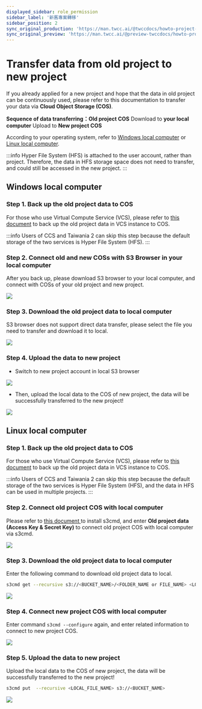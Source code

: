 ```yaml
---
displayed_sidebar: role_permission
sidebar_label: '新舊專案轉移'
sidebar_position: 2
sync_original_production: 'https://man.twcc.ai/@twccdocs/howto-project-data-transfer-en' 
sync_original_preview: 'https://man.twcc.ai/@preview-twccdocs/howto-project-data-transfer-en' 
---
```


# Transfer data from old project to new project

If you already applied for a new project and hope that the data in old project can be continuously used, please refer to this documentation to transfer your data via **Cloud Object Storage (COS)**.


**Sequence of data transferring：Old project COS** <i class="fa fa-forward" aria-hidden="true"></i> Download to **your local computer** <i class="fa fa-forward" aria-hidden="true"></i> Upload to **New project COS**


According to your operating system, refer to [Windows local computer](#Windows-local-computer) or [Linux local computer](#Linux-local-computer).

:::info
Hyper File System (HFS) is attached to the user account, rather than project. Therefore, the data in HFS storage space does not need to transfer, and could still be accessed in the new project.
:::


## Windows local computer

### Step 1. Back up the old project data to COS

For those who use Virtual Compute Service (VCS), please refer to [this document](https://www.twcc.ai/doc?page=backup) to back up the old project data in VCS instance to COS.

:::info
Users of CCS and Taiwania 2 can skip this step because the default storage of the two services is Hyper File System (HFS).
:::

### Step 2. Connect old and new COSs with S3 Browser in your local computer

After you back up, please download S3 browser to your local computer, and connect with COSs of your old project and new project.
 
![](https://cos.twcc.ai/SYS-MANUAL/uploads/upload_cc9c3993933db51234e51b0cc5e75e25.png)


### Step 3. Download the old project data to local computer

S3 browser does not support direct data transfer, please select the file you need to transfer and download it to local.


![](https://cos.twcc.ai/SYS-MANUAL/uploads/upload_d41a89373a36a2eba08bd874ee1fa6b1.png)



### Step 4. Upload the data to new project

- Switch to new project account in local S3 browser 

![](https://cos.twcc.ai/SYS-MANUAL/uploads/upload_fe577644e4b84612e23f54dd6c283968.png)


- Then, upload the local data to the COS of new project, the data will be successfully transferred to the new project!

![](https://cos.twcc.ai/SYS-MANUAL/uploads/upload_e12c4399174d32bbe619eae62431d9dd.png)


    
## Linux local computer

### Step 1. Back up the old project data to COS

For those who use Virtual Compute Service (VCS), please refer to [this document](https://www.twcc.ai/doc?page=backup) to back up the old project data in VCS instance to COS.

:::info
Users of CCS and Taiwania 2 can skip this step because the default storage of the two services is Hyper File System (HFS), and the data in HFS can be used in multiple projects.
:::

### Step 2. Connect old project COS with local computer

Please refer to [this document ](https://man.twcc.ai/@twccdocs/cosbackup-en#%E5%AE%89%E8%A3%9D%E8%88%87%E8%A8%AD%E5%AE%9A-s3cmd)to install s3cmd, and enter **Old project data (Access Key & Secret Key)** to connect old project COS with local computer via s3cmd.

![](https://cos.twcc.ai/SYS-MANUAL/uploads/upload_c9dd90a6105018eecaa8f3e6f2d4f0fc.png)

    
### Step 3. Download the old project data to local computer

Enter the following command to download old project data to local.

```bash
s3cmd get --recursive s3://<BUCKET_NAME>/<FOLDER_NAME or FILE_NAME> <LOCAL_DIR>
```

![](https://cos.twcc.ai/SYS-MANUAL/uploads/upload_753677494251c17c870f9b816d6ec86e.png)


### Step 4. Connect new project COS with local computer

Enter command `s3cmd --configure` again, and enter related information to connect to new project COS.

![](https://cos.twcc.ai/SYS-MANUAL/uploads/upload_c9dd90a6105018eecaa8f3e6f2d4f0fc.png)

### Step 5. Upload the data to new project

Upload the local data to the COS of new project, the data will be successfully transferred to the new project!

```bash
s3cmd put  --recursive <LOCAL_FILE_NAME> s3://<BUCKET_NAME>
```

![](https://cos.twcc.ai/SYS-MANUAL/uploads/upload_20989598f5d1c34d52fce285a7c766cc.png)